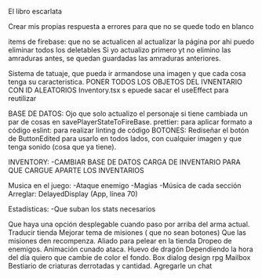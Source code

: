 El libro escarlata

Crear mis propias respuesta a errores para que no se quede todo en blanco

items de firebase:
    que no se actualicen al actualizar la página
    por ahi puedo eliminar todos los deletables
    Si yo actualizo primero yt no elimino las amraduras antes, se quedan guardadas las amraduras anteriores.


Sistema de tatuaje, que pueda ir armandose una imagen y que cada cosa tenga su caracteristica.
PONER TODOS LOS OBJETOS DEL IVNENTARIO CON ID ALEATORIOS
Inventory.tsx s epuede sacar el useEffect para reutilizar


BASE DE DATOS:
    Ojo que solo actualizo el personaje si tiene cambiada un par de cosas en savePlayerStateToFireBase.
prettier: para aplicar formato a código
eslint: para realizar linting de código
BOTONES:
    Rediseñar el botón de ButtonEdited para usarlo en todos lados, con cualquier imagen y que tenga sonido (cosa que ya tiene).

INVENTORY:
    -CAMBIAR BASE DE DATOS CARGA DE INVENTARIO PARA QUE CARGUE APARTE LOS INVENTARIOS

Musica en el juego:
    -Ataque enemigo
    -Magias
    -Música de cada sección
Arreglar: 
    DelayedDisplay (App, línea 70)

Estadísticas:
    -Que suban los stats necesarios

Que haya una opción desplegable cuando paso por arriba del arma actual.
Traducir tienda
Mejorar tema de misiones ( que no sean botones)
Que las misiones den recompenza.
Aliado para pelear en la tienda
Dropeo de enemigos.
Animación cunado ataca.
Huevo de dragón
Dependiendo la hora del día quiero que cambie de color el fondo.
Box dialog design rpg
Mailbox
Bestiario de criaturas derrotadas y cantidad.
Agregarle un chat
